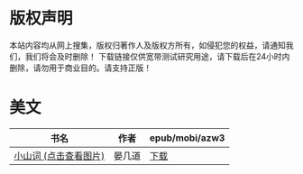 # 版权声明

本站内容均从网上搜集，版权归著作人及版权方所有，如侵犯您的权益，请通知我们，我们将会及时删除！ 下载链接仅供宽带测试研究用途，请下载后在24小时内删除，请勿用于商业目的。请支持正版！

# 美文

| 书名 | 作者 | epub/mobi/azw3 |
| --- | --- | --- |
| [小山词 (点击查看图片)](https://www.dushupai.com/attachment/2024/06/05/8807e25545093982.jpg) | 晏几道 | [下载](https://url89.ctfile.com/f/31084289-1357026337-eedc64?p=8866) |
